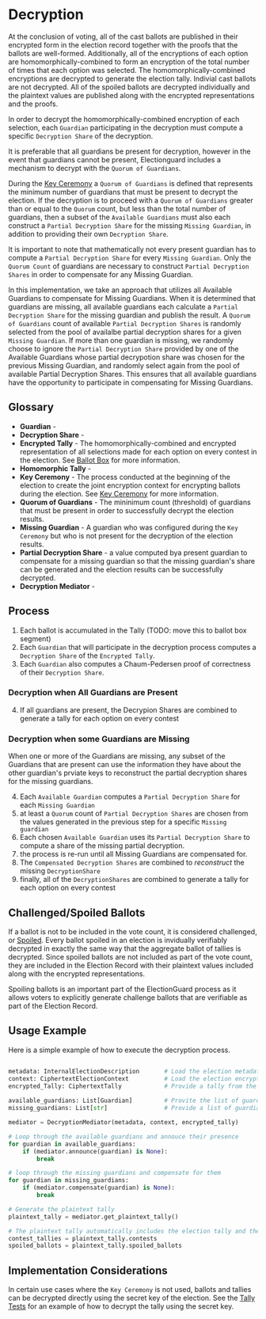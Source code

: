 # Decryption

At the conclusion of voting, all of the cast ballots are published in their encrypted form in the election record together with the proofs that the ballots are well-formed.  Additionally, all of the encryptions of each option are homomorphically-combined to form an encryption of the total number of times that each option was selected.  The homomorphically-combined encryptions are decrypted to generate the election tally.  Indivial cast ballots are not decrypted.  All of the spoiled ballots are decrypted individually and the plaintext values are published along with the encrypted representations and the proofs.

In order to decrypt the homomorphically-combined encryption of each selection, each `Guardian` participating in the decryption must compute a specific `Decryption Share` of the decryption.

It is preferable that all guardians be present for decryption, however in the event that guardians cannot be present, Electionguard includes a mechanism to decrypt with the `Quorum of Guardians`.

During the [Key Ceremony](1_Key_Ceremony.md) a `Quorum of Guardians` is defined that represents the minimum number of guardians that must be present to decrypt the election.  If the decryption is to proceed with a `Quorum of Guardians` greater than or equal to the `Quorum` count, but less than the total number of guardians, then a subset of the `Available Guardians` must also each construct a `Partial Decryption Share` for the missing `Missing Guardian`, in addition to providing their own `Decryption Share`.

It is important to note that mathematically not every present guardian has to compute a `Partial Decryption Share` for every `Missing Guardian`.  Only the `Quorum Count` of guardians are necessary to construct `Partial Decryption Shares` in order to compensate for any Missing Guardian.  

In this implementation, we take an approach that utilizes all Available Guardians to compensate for Missing Guardians.  When it is determined that guardians are missing, all available guardians each calculate a `Partial Decryption Share` for the missing guardian and publish the result.  A `Quorum of Guardians` count of available `Partial Decryption Shares` is randomly selected from the pool of availalbe partial decryption shares for a given` Missing Guardian`.  If more than one guardian is missing, we randomly choose to ignore the `Partial Decryption Share` provided by one of the Available Guardians whose partial decrypotion share was chosen for the previous Missing Guardian, and randomly select again from the pool of available Partial Decryption Shares.  This ensures that all available guardians have the opportunity to participate in compensating for Missing Guardians.

## Glossary
- **Guardian** - 
- **Decryption Share** - 
- **Encrypted Tally** - The homomorphically-combined and encrypted representation of all selections made for each option on every contest in the election.  See [Ballot Box]() for more information.
- **Homomorphic Tally** -
- **Key Ceremony** - The process conducted at the beginning of the election to create the joint encryption context for encrypting ballots during the election.  See [Key Ceremony]() for more information.
- **Quorum of Guardians** - The mininimum count (threshold) of guardians that must be present in order to successfully decrypt the election results.
- **Missing Guardian** - A guardian who was configured during the `Key Ceremony` but who is not present for the decryption of the election results.
- **Partial Decryption Share** - a value computed bya present guardian to compensate for a missing guardian so that the missing guardian's share can be generated and the election results can be successfully decrypted.
- **Decryption Mediator** - 

## Process

1. Each ballot is accumulated in the Tally (TODO: move this to ballot box segment)
1. Each `Guardian` that will participate in the decryption process computes a `Decryption Share` of the `Encrypted Tally`.
3. Each `Guardian` also computes a Chaum-Pedersen proof of correctness of their `Decryption Share`.

### Decryption when All Guardians are Present

4. If all guardians are present, the Decrypion Shares are combined to generate a tally for each option on every contest

### Decryption when some Guardians are Missing

When one or more of the Guardians are missing, any subset of the Guardians that are present can use the information they have about the other guardian's prviate keys to reconstruct the partial decryption shares for the missing guardians.

4. Each `Available Guardian` computes a `Partial Decryption Share` for each `Missing Guardian`
5. at least a `Quorum` count of `Partial Decryption Shares` are chosen from the values generated in the previous step for a specific `Missing guardian`
6. Each chosen `Available Guardian` uses its `Partial Decryption Share` to compute a share of the missing partial decryption.
7. the process is re-run until all Missing Guardians are compensated for.
8. The `Compensated Decryption Shares` are combined to _reconstruct_ the missing `DecryptionShare`
9. finally, all of the `DecryptionShares` are combined to generate a tally for each option on every contest

## Challenged/Spoiled Ballots

If a ballot is not to be included in the vote count, it is considered challenged, or [Spoiled](https://en.wikipedia.org/wiki/Spoilt_vote).  Every ballot spoiled in an election is invidually verifiably decrypted in exactly the same way that the aggregate ballot of tallies is decrypted.  Since spoiled ballots are not included as part of the vote count, they are included in the Election Record with their plaintext values included along with the encrypted representations.

Spoiling ballots is an important part of the ElectionGuard process as it allows voters to explicitly generate challenge ballots that are verifiable as part of the Election Record.

## Usage Example

Here is a simple example of how to execute the decryption process.

```python

metadata: InternalElectionDescription       # Load the election metadata
context: CiphertextElectionContext          # Load the election encryption context
encrypted_Tally: CiphertextTally            # Provide a tally from the previous step
          
available_guardians: List[Guardian]         # Provite the list of guardians who will participate
missing_guardians: List[str]                # Provide a list of guardians who will not participate

mediator = DecryptionMediator(metadata, context, encrypted_tally)

# Loop through the available guardians and annouce their presence
for guardian in available_guardians:
    if (mediator.announce(guardian) is None):
        break

# loop through the missing guardians and compensate for them
for guardian in missing_guardians:
    if (mediator.compensate(guardian) is None):
        break

# Generate the plaintext tally
plaintext_tally = mediator.get_plaintext_tally()

# The plaintext tally automatically includes the election tally and the spoiled ballots
contest_tallies = plaintext_tally.contests
spoiled_ballots = plaintext_tally.spoiled_ballots

```

## Implementation Considerations

In certain use cases where the `Key Ceremony` is not used, ballots and tallies can be decrypted directly using the secret key of the election.  See the [Tally Tests](../tests/test_tally.md) for an example of how to decrypt the tally using the secret key.
